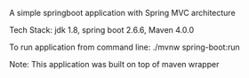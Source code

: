 A simple springboot application with Spring MVC architecture

Tech Stack:
jdk 1.8, spring boot 2.6.6, Maven 4.0.0

To run application from command line: ./mvnw spring-boot:run


Note: This application was built on top of maven wrapper
